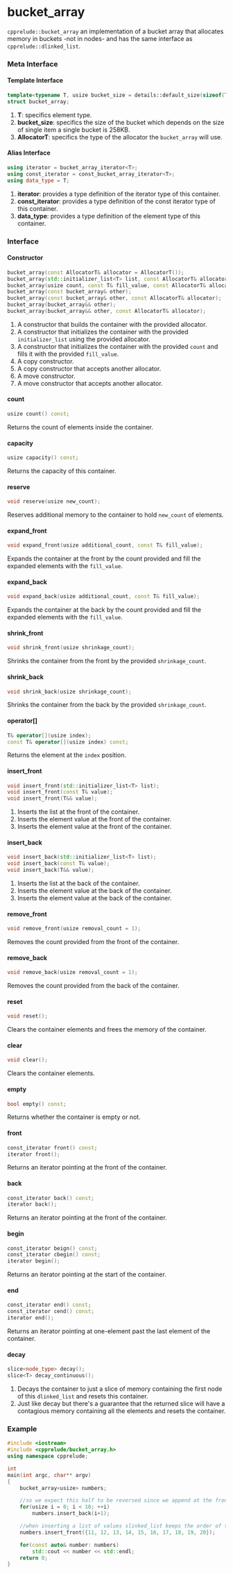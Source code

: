 # bucket_array

`cpprelude::bucket_array` an implementation of a bucket array that allocates memory in buckets -not in nodes- and has the same interface as `cpprelude::dlinked_list`.

### Meta Interface

#### Template Interface

```c++
template<typename T, usize bucket_size = details::default_size(sizeof(T)), typename AllocatorT = global_allocator>
struct bucket_array;
```

1. **T**: specifics element type.
2. **bucket_size**: specifics the size of the bucket which depends on the size of single item a single bucket is 258KB.
3. **AllocatorT**: specifics the type of the allocator the `bucket_array` will use.

#### Alias Interface

```c++
using iterator = bucket_array_iterator<T>;
using const_iterator = const_bucket_array_iterator<T>;
using data_type = T;
```

1. **iterator**: provides a type definition of the iterator type of this container.
2. **const_iterator**: provides a type definition of the const iterator type of this container.
3. **data_type**: provides a type definition of the element type of this container.

### Interface

#### Constructor

```c++
bucket_array(const AllocatorT& allocator = AllocatorT());
bucket_array(std::initializer_list<T> list, const AllocatorT& allocator = AllocatorT());
bucket_array(usize count, const T& fill_value, const AllocatorT& allocator = AllocatorT());
bucket_array(const bucket_array& other);
bucket_array(const bucket_array& other, const AllocatorT& allocator);
bucket_array(bucket_array&& other);
bucket_array(bucket_array&& other, const AllocatorT& allocator);
```

1. A constructor that builds the container with the provided allocator.
2. A constructor that initializes the container with the provided `initializer_list` using the provided allocator.
3. A constructor that initializes the container with the provided `count` and fills it with the provided `fill_value`.
4. A copy constructor.
5. A copy constructor that accepts another allocator.
6. A move constructor.
7. A move constructor that accepts another allocator.

#### count

```c++
usize count() const;
```

Returns the count of elements inside the container.

#### capacity

```c++
usize capacity() const;
```

Returns the capacity of this container.

#### reserve

```c++
void reserve(usize new_count);
```

Reserves additional memory to the container to hold `new_count` of elements.

#### expand_front

```c++
void expand_front(usize additional_count, const T& fill_value);
```

Expands the container at the front by the count provided and fill the expanded elements with the `fill_value`.

#### expand_back
```c++
void expand_back(usize additional_count, const T& fill_value);
```

Expands the container at the back by the count provided and fill the expanded elements with the `fill_value`.

#### shrink_front

```c++
void shrink_front(usize shrinkage_count);
```

Shrinks the container from the front by the provided `shrinkage_count`.

#### shrink_back

```c++
void shrink_back(usize shrinkage_count);
```

Shrinks the container from the back by the provided `shrinkage_count`.

#### operator[]

```c++
T& operator[](usize index);
const T& operator[](usize index) const;
```

Returns the element at the `index` position.

#### insert_front

```c++
void insert_front(std::initializer_list<T> list);
void insert_front(const T& value);
void insert_front(T&& value);
```

1. Inserts the list at the front of the container.
2. Inserts the element value at the front of the container.
3. Inserts the element value at the front of the container.

#### insert_back

```c++
void insert_back(std::initializer_list<T> list);
void insert_back(const T& value);
void insert_back(T&& value);
```

1. Inserts the list at the back of the container.
2. Inserts the element value at the back of the container.
3. Inserts the element value at the back of the container.

#### remove_front

```c++
void remove_front(usize removal_count = 1);
```

Removes the count provided from the front of the container.

#### remove_back

```c++
void remove_back(usize removal_count = 1);
```

Removes the count provided from the back of the container.

#### reset

```c++
void reset();
```

Clears the container elements and frees the memory of the container.

#### clear

```c++
void clear();
```

Clears the container elements.

#### empty

```c++
bool empty() const;
```

Returns whether the container is empty or not.

#### front

```c++
const_iterator front() const;
iterator front();
```

Returns an iterator pointing at the front of the container.

#### back

```c++
const_iterator back() const;
iterator back();
```

Returns an iterator pointing at the front of the container.

#### begin

```c++
const_iterator beign() const;
const_iterator cbegin() const;
iterator begin();
```

Returns an iterator pointing at the start of the container.

#### end

```c++
const_iterator end() const;
const_iterator cend() const;
iterator end();
```

Returns an iterator pointing at one-element past the last element of the container.

#### decay

```c++
slice<node_type> decay();
slice<T> decay_continuous();
```

1. Decays the container to just a slice of memory containing the first node of this `dlinked_list` and resets this container.
2. Just like decay but there's a guarantee that the returned slice will have a contagious memory containing all the elements and resets the container.

### Example

```c++
#include <iostream>
#include <cpprelude/bucket_array.h>
using namespace cpprelude;

int
main(int argc, char** argv)
{
	bucket_array<usize> numbers;

	//so we expect this half to be reversed since we append at the front
	for(usize i = 0; i < 10; ++i)
		numbers.insert_back(i+1);

	//when inserting a list of values slinked_list keeps the order of the elements so this half of the list will be ordered
	numbers.insert_front({11, 12, 13, 14, 15, 16, 17, 18, 19, 20});

	for(const auto& number: numbers)
		std::cout << number << std::endl;
	return 0;
}
```
